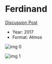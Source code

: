 # Ferdinand

[Discussion Post](https://www.avsforum.com/threads/bass-eq-for-filtered-movies.2995212/post-57792454)

* Year: 2017
* Format: Atmos

![img 0](https://i.imgur.com/1QpydC1.jpg)

![img 1](https://i.imgur.com/MyLhnYU.jpg)

